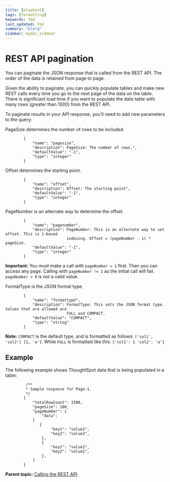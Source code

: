 ```yaml
---
title: [elephant]
tags: [formatting]
keywords: tbd
last_updated: tbd
summary: "blerg"
sidebar: mydoc_sidebar
---
```

# REST API pagination

You can paginate the JSON response that is called from the REST API. The order of the data is retained from page to page.

Given the ability to paginate, you can quickly populate tables and make new REST calls every time you go to the next page of the data on the table. There is significant load time if you want to populate the data table with many rows \(greater than 1000\) from the REST API.

To paginate results in your API response, you'll need to add new parameters to the query:

PageSize determines the number of rows to be included.

```
        {
            "name": "pagesize",
            "description": PageSize: The number of rows.",
            "defaultValue": "-1",
            "type": "integer"
        }
```

Offset determines the starting point.

```
        {
            "name": "offset",
            "description": Offset: The starting point",
            "defaultValue": "-1",
            "type": "integer"
        }
```

PageNumber is an alternate way to determine the offset.

```
        {
            "name": "pagenumber",
            "description": PageNumber: This is an alternate way to set offset. This is 1-based 
                           indexing. Offset = (pageNumber - 1) * pageSize.
            "defaultValue": "-1",
            "type": "integer"
        }
```

**Important:** You must make a call with `pageNumber = 1` first. Then you can access any page. Calling with `pageNumber != 1` as the initial call will fail. `pageNumber = 0` is not a valid value.

FormatType is the JSON format type.

```
        {
            "name": "formattype",
            "description": FormatType: This sets the JSON format type. Values that are allowed are 
                           FULL and COMPACT. 
            "defaultValue": "COMPACT",
            "type": "string"
        }
```

**Note:** `COMPACT` is the default type, and is formatted as follows: `['col1', 'col2'] [1, 'a']`. While `FULL` is formatted like this: `{'col1': 1 'col2': 'a'}`

## Example

The following example shows ThoughtSpot data that is being populated in a table:

```
         /**
         * Sample response for Page-1.
         */ 
        {
            "totalRowCount": 1500,
            "pageSize": 100,
            "pageNumber": 1
                "data":
            [    
               {
                    "key1": "value1",
                    "key2": "value2",
                },
                {
                    "key1": "value1",
                    "key2": "value2",
                },
            ]
        } 
```

**Parent topic:** [Calling the REST API](../../application_integration/data_api/calling_rest_api.html)

